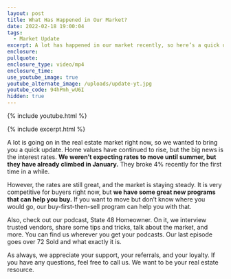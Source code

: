 ```yaml
---
layout: post
title: What Has Happened in Our Market?
date: 2022-02-18 19:00:04
tags:
  - Market Update
excerpt: A lot has happened in our market recently, so here’s a quick update.
enclosure:
pullquote:
enclosure_type: video/mp4
enclosure_time:
use_youtube_image: true
youtube_alternate_image: /uploads/update-yt.jpg
youtube_code: 94hPmh_wU6I
hidden: true
---
```

{% include youtube.html %}

{% include excerpt.html %}

A lot is going on in the real estate market right now, so we wanted to bring you a quick update. Home values have continued to rise, but the big news is the interest rates. **We weren’t expecting rates to move until summer, but they have already climbed in January.** They broke 4% recently for the first time in a while.

However, the rates are still great, and the market is staying steady. It is very competitive for buyers right now, but **we have some great new programs that can help you buy.** If you want to move but don’t know where you would go, our buy-first-then-sell program can help you with that.&nbsp;

Also, check out our podcast, State 48 Homeowner. On it, we interview trusted vendors, share some tips and tricks, talk about the market, and more. You can find us wherever you get your podcasts. Our last episode goes over 72 Sold and what exactly it is.&nbsp;

As always, we appreciate your support, your referrals, and your loyalty. If you have any questions, feel free to call us. We want to be your real estate resource.
